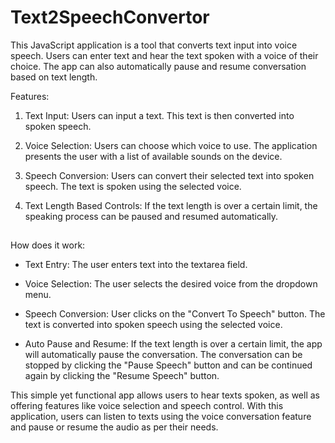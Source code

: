 # Text2SpeechConvertor

This JavaScript application is a tool that converts text input into voice speech. Users can enter text and hear the text spoken with a voice of their choice.  The app can also automatically pause and resume conversation based on text length.

 Features:

 1. Text Input: Users can input a text.  This text is then converted into spoken speech.

 2. Voice Selection: Users can choose which voice to use.  The application presents the user with a list of available sounds on the device.

 3. Speech Conversion: Users can convert their selected text into spoken speech.  The text is spoken using the selected voice.

 4. Text Length Based Controls: If the text length is over a certain limit, the speaking process can be paused and resumed automatically.

##

 How does it work:

 - Text Entry: The user enters text into the textarea field.

 - Voice Selection: The user selects the desired voice from the dropdown menu.

 - Speech Conversion: User clicks on the "Convert To Speech" button.  The text is converted into spoken speech using the selected voice.

 - Auto Pause and Resume: If the text length is over a certain limit, the app will automatically pause the conversation.  The conversation can be stopped by clicking the "Pause Speech" button and can be continued again by clicking the "Resume Speech" button.

This simple yet functional app allows users to hear texts spoken, as well as offering features like voice selection and speech control.  With this application, users can listen to texts using the voice conversation feature and pause or resume the audio as per their needs.